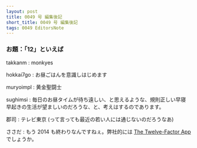 ```yaml
---
layout: post
title: 0049 号 編集後記
short_title: 0049 号 編集後記
tags: 0049 EditorsNote
---
```



### お題：「12」といえば

takkanm
:  monkyes

hokkai7go
:  お昼ごはんを意識しはじめます

muryoimpl
:  黄金聖闘士

sughimsi
:  毎日のお昼タイムが待ち遠しい、と思えるような、規則正しい早寝早起きの生活が望ましいのだろうな、と、考えはするのであります。

郡司
:  テレビ東京 (って言っても最近の若い人には通じないのだろうなあ)

ささだ
:  もう 2014 も終わりなんですねぇ。弊社的には [The Twelve-Factor App](http://12factor.net/) でしょうか。


